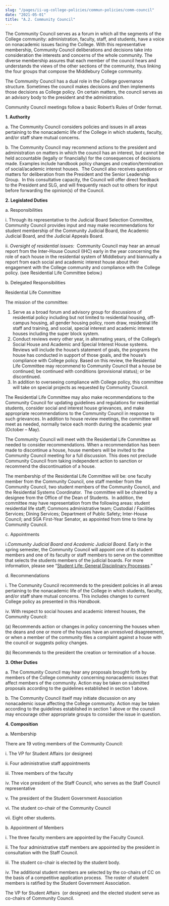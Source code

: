 ```yaml
---
slug: "/pages/ii-ug-college-policies/commun-policies/comm-council"
date: "2021-05-01"
title: "A.2. Community Council"
---
```


The Community Council serves as a forum in which all the segments of the College community: administration, faculty, staff, and students, have a voice on nonacademic issues facing the College. With this representative membership, Community Council deliberations and decisions take into consideration the interests and concerns of the whole community. The diverse membership assures that each member of the council hears and understands the views of the other sections of the community, thus linking the four groups that compose the Middlebury College community.

The Community Council has a dual role in the College governance structure. Sometimes the council makes decisions and then implements those decisions as College policy. On certain matters, the council serves as an advisory body to the president and the administration.

Community Council meetings follow a basic Robert’s Rules of Order format.

**1\. Authority**

a. The Community Council considers policies and issues in all areas pertaining to the nonacademic life of the College in which students, faculty, and/or staff share mutual concerns.

b. The Community Council may recommend actions to the president and administration on matters in which the council has an interest, but cannot be held accountable (legally or financially) for the consequences of decisions made. Examples include handbook policy changes and creation/termination of social/academic interest houses.  The Council also receives questions or matters for deliberation from the President and the Senior Leadership Group.  In this consultative capacity, the Council will offer direct feedback to the President and SLG, and will frequently reach out to others for input before forwarding the opinion(s) of the Council.

**2\. Legislated Duties**

a. Responsibilities

i. Through its representative to the Judicial Board Selection Committee, Community Council provides input and may make recommendations for [](http://c/Users/mcdurfee/AppData/Local/Temp/Edited%20handbook%20language%20CC%202017%20edits%20KSA%20and%20HSR-1.docx#_msocom_1)student membership of the Community Judicial Board, the Academic Judicial Board, and the Judicial Appeals Board.

ii. *Oversight of residential issues:*  Community Council may hear an annual report from the Inter-House Council (IHC) early in the year concerning the role of each house in the residential system of Middlebury and biannually a report from each social and academic interest house about their engagement with the College community and compliance with the College policy. (see Residential Life Committee below.)

b. Delegated Responsibilities

<span>Residential Life Committee</span>

The mission of the committee:

1.  Serve as a broad forum and advisory group for discussions of residential policy including but not limited to residential housing, off-campus housing, all gender housing policy, room draw, residential life staff and training, and social, special interest and academic interest houses including the super block system.
2.  Conduct reviews every other year, in alternating years, of the College’s Social House and Academic and Special Interest House systems. Reviews will include the house’s statement of goals, the programs the house has conducted in support of those goals, and the house’s compliance with College policy. Based on this review, the Residential Life Committee may recommend to Community Council that a house be continued; be continued with conditions (provisional status); or be discontinued.
3.  In addition to overseeing compliance with College policy, this committee will take on special projects as requested by Community Council.

The Residential Life Committee may also make recommendations to the Community Council for updating guidelines and regulations for residential students, consider social and interest house grievances, and make appropriate recommendations to the Community Council in response to such grievances. In addition to house review meetings, the committee will meet as needed, normally twice each month during the academic year (October – May).

The Community Council will meet with the Residential Life Committee as needed to consider recommendations. When a recommendation has been made to discontinue a house, house members will be invited to the Community Council meeting for a full discussion. This does not preclude Community Council from taking independent action to sanction or recommend the discontinuation of a house.

The membership of the Residential Life Committee will be: one faculty member from the Community Council, one staff member from the Community Council, two student members of the Community Council, and the Residential Systems Coordinator.  The committee will be chaired by a designee from the Office of the Dean of Students.  In addition, the committee may have representation from the following areas: student residential life staff; Commons administrative team; Custodial / Facilities Services; Dining Services; Department of Public Safety; Inter-House Council; and SGA First-Year Senator, as appointed from time to time by Community Council.

c. Appointments

i.*Community Judicial Board and Academic Judicial Board.* Early in the spring semester, the Community Council will appoint one of its student members and one of its faculty or staff members to serve on the committee that selects the students members of the judicial boards. For more information, please see “[Student Life: General Disciplinary Processes](/pages/ii-ug-college-policies/ug-policies/res-life-conduct-policies/general-disciplinary-process).”

d. Recommendations

i. The Community Council recommends to the president policies in all areas pertaining to the nonacademic life of the College in which students, faculty, and/or staff share mutual concerns. This includes changes to current College policy as presented in this *Handbook.*

iv. With respect to social houses and academic interest houses, the Community Council:

(a) Recommends action or changes in policy concerning the houses when the deans and one or more of the houses have an unresolved disagreement, or when a member of the community files a complaint against a house with the council or suggests policy changes.

(b) Recommends to the president the creation or termination of a house.

**3\. Other Duties**

a. The Community Council may hear any proposals brought forth by members of the College community concerning nonacademic issues that affect members of the community. Action may be taken on submitted proposals according to the guidelines established in section 1 above.

b. The Community Council itself may initiate discussion on any nonacademic issue affecting the College community. Action may be taken according to the guidelines established in section 1 above or the council may encourage other appropriate groups to consider the issue in question.

**4\. Composition**

a. Membership

There are 19 voting members of the Community Council:

i. The VP for Student Affairs (or designee)

ii. Four administrative staff appointments

iii. Three members of the faculty

iv. The vice president of the Staff Council, who serves as the Staff Council representative

v. The president of the Student Government Association

vi. The student co-chair of the Community Council

vii. Eight other students.

b. Appointment of Members

i. The three faculty members are appointed by the Faculty Council.

ii. The four administrative staff members are appointed by the president in consultation with the Staff Council.

iii. The student co-chair is elected by the student body.

iv. The additional student members are selected by the co-chairs of CC on the basis of a competitive application process.  The roster of student members is ratified by the Student Government Association.

The VP for Student Affairs  (or designee) and the elected student serve as co-chairs of Community Council.

